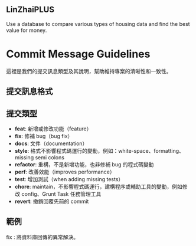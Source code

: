 ## LinZhaiPLUS
Use a database to compare various types of housing data and find the best value for money.

# Commit Message Guidelines

這裡是我們的提交訊息類型及其說明，幫助維持專案的清晰性和一致性。

## 提交訊息格式

## 提交類型

- **feat**: 新增或修改功能（feature）
- **fix**: 修補 bug（bug fix）
- **docs**: 文件（documentation）
- **style**: 格式不影響程式碼運行的變動，例如：white-space、formatting、missing semi colons
- **refactor**: 重構，不是新增功能，也非修補 bug 的程式碼變動
- **perf**: 改善效能（improves performance）
- **test**: 增加測試（when adding missing tests）
- **chore**: maintain，不影響程式碼運行，建構程序或輔助工具的變動，例如修改 config、Grunt Task 任務管理工具
- **revert**: 撤銷回覆先前的 commit

## 範例
fix : 將資料庫回傳的異常解決。


